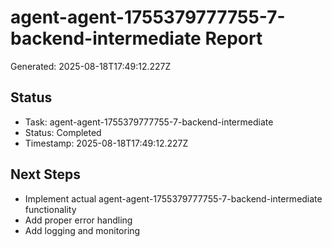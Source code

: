 # agent-agent-1755379777755-7-backend-intermediate Report

Generated: 2025-08-18T17:49:12.227Z

## Status
- Task: agent-agent-1755379777755-7-backend-intermediate
- Status: Completed
- Timestamp: 2025-08-18T17:49:12.227Z

## Next Steps
- Implement actual agent-agent-1755379777755-7-backend-intermediate functionality
- Add proper error handling
- Add logging and monitoring
